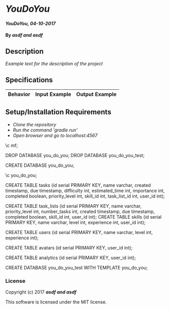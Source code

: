 # _YouDoYou_

#### _YouDoYou, 04-10-2017_

#### By _**asdf and asdf**_

## Description
_Example text for the description of the project_


## Specifications

| Behavior                   | Input Example     | Output Example    |
| -------------------------- | -----------------:| -----------------:|



## Setup/Installation Requirements

* _Clone the repository_
* _Run the command 'gradle run'_
* _Open browser and go to localhost:4567_

\c mf;

DROP DATABASE you_do_you;
DROP DATABASE you_do_you_test;

CREATE DATABASE you_do_you;

\c you_do_you;

CREATE TABLE tasks (id serial PRIMARY KEY, name varchar, created timestamp, due timestamp, difficulty int, estimated_time int, importance int, completed boolean, priority_level int, skill_id int, task_list_id int, user_id int);

CREATE TABLE task_lists (id serial PRIMARY KEY, name varchar, priority_level int, number_tasks int, created timestamp, due timestamp, completed boolean, skill_id int, user_id int);
CREATE TABLE skills (id serial PRIMARY KEY, name varchar, level int, experience int, user_id int);

CREATE TABLE users (id serial PRIMARY KEY, name varchar, level int, experience int);

CREATE TABLE avatars (id serial PRIMARY KEY, user_id int);

CREATE TABLE analytics (id serial PRIMARY KEY, user_id int);

<!-- * test database: -->
CREATE DATABASE you_do_you_test WITH TEMPLATE you_do_you;


### License

Copyright (c) 2017 **_asdf and asdf_**

This software is licensed under the MIT license.
